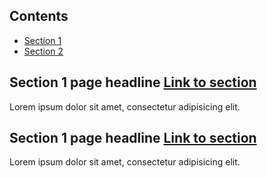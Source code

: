 <div class="au-body">
  <nav class="au-inpage-nav-links" aria-label="in page navigation">
    <h2 class="au-inpage-nav-links__heading">Contents</h2>
    <ul class="au-link-list">
      <li><a class="js-focus-me" href="#section1">Section 1</a></li>
      <li><a class="js-focus-me" href="#section2">Section 2</a></li>
    </ul>
  </nav>

  <h2 class="au-inpage-nav-section au-display-sm">
    Section 1 page headline
    <a id="section1" class="au-inpage-nav-section-link js-focus-me" href="#section1">Link to section</a>
  </h2>
  <p>Lorem ipsum dolor sit amet, consectetur adipisicing elit.</p>

  <h2 class="au-inpage-nav-section au-display-sm">
    Section 1 page headline
    <a id="section2" class="au-inpage-nav-section-link js-focus-me" href="#section1">Link to section</a>
  </h2>
  <p>Lorem ipsum dolor sit amet, consectetur adipisicing elit.</p>
</div>
